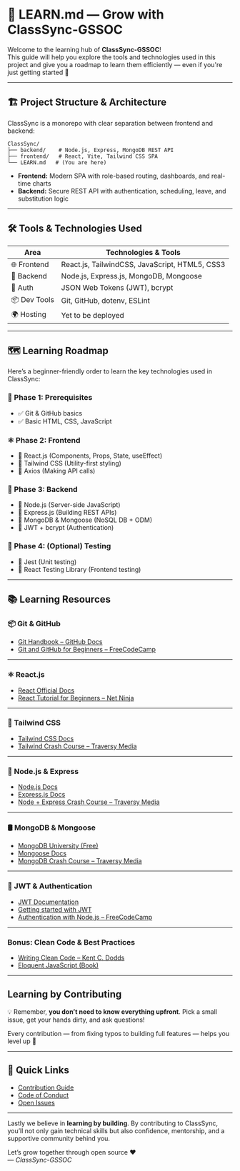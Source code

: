 # 📘 LEARN.md — Grow with ClassSync-GSSOC

Welcome to the learning hub of **ClassSync-GSSOC**!  
This guide will help you explore the tools and technologies used in this project and give you a roadmap to learn them efficiently — even if you're just getting started 🚀

---

## 🏗️ Project Structure & Architecture
ClassSync is a monorepo with clear separation between frontend and backend:

```
ClassSync/
├── backend/    # Node.js, Express, MongoDB REST API
├── frontend/   # React, Vite, Tailwind CSS SPA
└── LEARN.md   # (You are here)
```
- **Frontend:** Modern SPA with role-based routing, dashboards, and real-time charts
- **Backend:** Secure REST API with authentication, scheduling, leave, and substitution logic

---

## 🛠️ Tools & Technologies Used

| Area         | Technologies & Tools |
|--------------|----------------------|
| 🌐 Frontend  | React.js, TailwindCSS, JavaScript, HTML5, CSS3 |
| 🔧 Backend   | Node.js, Express.js, MongoDB, Mongoose |
| 🔐 Auth      | JSON Web Tokens (JWT), bcrypt |
| 📦 Dev Tools | Git, GitHub, dotenv, ESLint |
| 🌍 Hosting   | Yet to be deployed |

---

## 🗺️ Learning Roadmap

Here’s a beginner-friendly order to learn the key technologies used in ClassSync:

### 🚩 Phase 1: Prerequisites
- ✅ Git & GitHub basics  
- ✅ Basic HTML, CSS, JavaScript

### ⚛️ Phase 2: Frontend
- 🔹 React.js (Components, Props, State, useEffect)
- 🔹 Tailwind CSS (Utility-first styling)
- 🔹 Axios (Making API calls)

### 🧠 Phase 3: Backend
- 🔸 Node.js (Server-side JavaScript)
- 🔸 Express.js (Building REST APIs)
- 🔸 MongoDB & Mongoose (NoSQL DB + ODM)
- 🔸 JWT + bcrypt (Authentication)

### 🧪 Phase 4: (Optional) Testing
- 🔹 Jest (Unit testing)
- 🔹 React Testing Library (Frontend testing)

---

## 📚 Learning Resources

### 📦 Git & GitHub
- [Git Handbook – GitHub Docs](https://docs.github.com/en/get-started/using-git)
- [Git and GitHub for Beginners – FreeCodeCamp](https://www.youtube.com/watch?v=RGOj5yH7evk)

---

### ⚛️ React.js
- [React Official Docs](https://react.dev/learn)
- [React Tutorial for Beginners – Net Ninja](https://youtube.com/playlist?list=PL4cUxeGkcC9gXdVXVJBmHpSI7zCEcjLUX)

---

### 🎨 Tailwind CSS
- [Tailwind CSS Docs](https://tailwindcss.com/docs)
- [Tailwind Crash Course – Traversy Media](https://www.youtube.com/watch?v=dFgzHOX84xQ)

---

### 🔧 Node.js & Express
- [Node.js Docs](https://nodejs.org/en/docs)
- [Express.js Docs](https://expressjs.com/)
- [Node + Express Crash Course – Traversy Media](https://www.youtube.com/watch?v=fBNz5xF-Kx4)

---

### 🛢 MongoDB & Mongoose
- [MongoDB University (Free)](https://university.mongodb.com/)
- [Mongoose Docs](https://mongoosejs.com/)
- [MongoDB Crash Course – Traversy Media](https://www.youtube.com/watch?v=-56x56UppqQ)

---

### 🔐 JWT & Authentication
- [JWT Documentation](https://www.npmjs.com/package/jsonwebtoken)
- [Getting started with JWT](https://www.geeksforgeeks.org/web-tech/json-web-token-jwt/)
- [Authentication with Node.js – FreeCodeCamp](https://www.youtube.com/watch?v=2jqok-WgelI)

---

### Bonus: Clean Code & Best Practices
- [Writing Clean Code – Kent C. Dodds](https://kentcdodds.com/blog/write-fewer-longer-tests)
- [Eloquent JavaScript (Book)](https://eloquentjavascript.net/)

---

## Learning by Contributing

💡 Remember, **you don’t need to know everything upfront**. Pick a small issue, get your hands dirty, and ask questions!

Every contribution — from fixing typos to building full features — helps you level up 💪

---

## 🔗 Quick Links

- [Contribution Guide](./CONTRIBUTING.md)
- [Code of Conduct](./CODE_OF_CONDUCT.md)
- [Open Issues](https://github.com/dhananjay6561/ClassSync-GSSOC/issues)

---

Lastly we believe in **learning by building**. By contributing to ClassSync, you’ll not only gain technical skills but also confidence, mentorship, and a supportive community behind you.

Let’s grow together through open source ❤️  
— *ClassSync-GSSOC*

